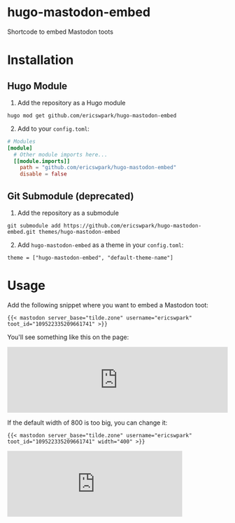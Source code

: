 # hugo-mastodon-embed

Shortcode to embed Mastodon toots

# Installation

## Hugo Module

1. Add the repository as a Hugo module

```
hugo mod get github.com/ericswpark/hugo-mastodon-embed
```

2. Add to your `config.toml`:

```toml
# Modules
[module]
  # Other module imports here...
  [[module.imports]]
    path = "github.com/ericswpark/hugo-mastodon-embed"
    disable = false
```

## Git Submodule (deprecated)

1. Add the repository as a submodule

```
git submodule add https://github.com/ericswpark/hugo-mastodon-embed.git themes/hugo-mastodon-embed
```

2. Add `hugo-mastodon-embed` as a theme in your `config.toml`:

```
theme = ["hugo-mastodon-embed", "default-theme-name"]
```

# Usage

Add the following snippet where you want to embed a Mastodon toot:

```
{{< mastodon server_base="tilde.zone" username="ericswpark" toot_id="109522335209661741" >}}
```

You'll see something like this on the page:

<iframe src="https://tilde.zone/@ericswpark/109522335209661741/embed" class="mastodon-embed" style="max-width: 100%; border: 0" width="800" allowfullscreen="allowfullscreen"></iframe><script src="https://tilde.zone/embed.js" async="async"></script>

If the default width of 800 is too big, you can change it:

```
{{< mastodon server_base="tilde.zone" username="ericswpark" toot_id="109522335209661741" width="400" >}}
```

<iframe src="https://tilde.zone/@ericswpark/109522335209661741/embed" class="mastodon-embed" style="max-width: 100%; border: 0" width="400" allowfullscreen="allowfullscreen"></iframe><script src="https://tilde.zone/embed.js" async="async"></script>